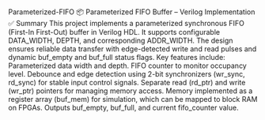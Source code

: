 
Parameterized-FIFO
📦 Parameterized FIFO Buffer – Verilog Implementation ✅ Summary This project implements a parameterized synchronous FIFO (First-In First-Out) buffer in Verilog HDL. It supports configurable DATA_WIDTH, DEPTH, and corresponding ADDR_WIDTH. The design ensures reliable data transfer with edge-detected write and read pulses and dynamic buf_empty and buf_full status flags.
Key features include:
Parameterized data width and depth.
FIFO counter to monitor occupancy level.
Debounce and edge detection using 2-bit synchronizers (wr_sync, rd_sync) for stable input control signals.
Separate read (rd_ptr) and write (wr_ptr) pointers for managing memory access.
Memory implemented as a register array (buf_mem) for simulation, which can be mapped to block RAM on FPGAs.
Outputs buf_empty, buf_full, and current fifo_counter value.
